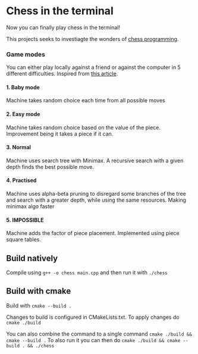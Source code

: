 # Chess in the terminal
Now you can finally play chess in the terminal!

This projects seeks to investiagte the wonders of [chess programming](https://www.chessprogramming.org/Main_Page). 

### Game modes
You can either play locally against a friend or against the computer in 5 different difficulties. Inspired from [this article](https://www.freecodecamp.org/news/simple-chess-ai-step-by-step-1d55a9266977).
#### 1. Baby mode 
Machine takes random choice each time from all possible moves

#### 2. Easy mode 
Machine takes random choice based on the value of the piece.
Improvement being it takes a piece if it can. 

#### 3. Normal
Machine uses search tree with Minimax. A recursive search with a given depth finds the best possible move. 

#### 4. Practised 
Machine uses alpha-beta pruning to disregard some branches of the tree and search with a greater depth, while using the same resources. Making minimax algo faster

#### 5. IMPOSSIBLE
Machine adds the factor of piece placement. Implemented using piece square tables.       


## Build natively
Compile using `g++ -o chess main.cpp` and then run it with `./chess`

## Build with cmake
Build with `cmake --build .`

Changes to build is configured in CMakeLists.txt. To apply changes do `cmake ./build`

You can also combine the command to a single command `cmake ./build && cmake --build .`
To also run it you can then do `cmake ./build && cmake --build . && ./chess`



